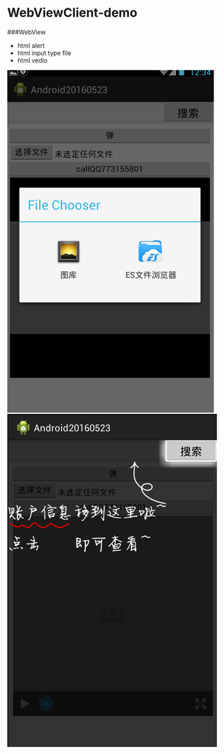 WebViewClient-demo
==================
###WebView
* html alert
* html input type file
* html vedio


![Alt text](https://github.com/bitores/WebViewClient-demo/blob/master/File%20Chooser.png "Optional title")
![Alt text](https://github.com/bitores/WebViewClient-demo/blob/master/mask.png "Optional title")
